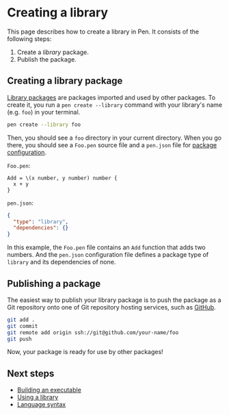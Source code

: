 # Creating a library

This page describes how to create a library in Pen. It consists of the following steps:

1. Create a _library_ package.
1. Publish the package.

## Creating a library package

[Library packages](/references/language/packages#library-packages) are packages imported and used by other packages.
To create it, you run a `pen create --library` command with your library's name (e.g. `foo`) in your terminal.

```sh
pen create --library foo
```

Then, you should see a `foo` directory in your current directory. When you go there, you should see a `Foo.pen` source file and a `pen.json` file for [package configuration](/references/language/packages#package-configuration).

`Foo.pen`:

```pen
Add = \(x number, y number) number {
  x + y
}
```

`pen.json`:

```json
{
  "type": "library",
  "dependencies": {}
}
```

In this example, the `Foo.pen` file contains an `Add` function that adds two numbers. And the `pen.json` configuration file defines a package type of `library` and its dependencies of none.

## Publishing a package

The easiest way to publish your library package is to push the package as a Git repository onto one of Git repository hosting services, such as [GitHub](https://github.com).

```sh
git add .
git commit
git remote add origin ssh://git@github.com/your-name/foo
git push
```

Now, your package is ready for use by other packages!

## Next steps

- [Building an executable](building-an-executable.md)
- [Using a library](using-a-library.md)
- [Language syntax](/references/language/syntax)

